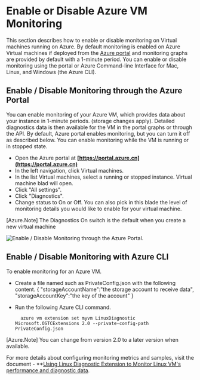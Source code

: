<properties
    pageTitle="Enable or Disabling Azure VM Monitoring"
    description="Describes How to Enable or Disable Azure VM Monitoring"
    services="virtual-machines-linux"
    documentationcenter="virtual-machines"
    author="kmouss"
    manager="timlt"
    editor="" />
<tags
    ms.assetid="6ce366d2-bd4c-4fef-a8f5-a3ae2374abcc"
    ms.service="virtual-machines-linux"
    ms.devlang="NA"
    ms.topic="article"
    ms.tgt_pltfrm="vm-linux"
    ms.workload="infrastructure"
    ms.date="02/08/2016"
    wacn.date=""
    ms.author="kmouss" />

# Enable or Disable Azure VM Monitoring
This section describes how to enable or disable monitoring on Virtual machines running on Azure. By default monitoring is enabled on Azure Virtual machines if deployed from the [Azure portal](https://portal.azure.cn) and monitoring graphs are provided by default with a 1-minute period. You can enable or disable monitoring using the portal or Azure Command-line Interface for Mac, Linux, and Windows (the Azure CLI). 

## Enable / Disable Monitoring through the Azure Portal
You can enable  monitoring of your Azure VM, which provides data about your instance in 1-minute periods. (storage changes apply). Detailed diagnostics data is then available for the VM in the portal graphs or through the API. By default, Azure portal enables monitoring, but you can turn it off as described below. You can enable monitoring while the VM is running or in stopped state.

* Open the Azure portal at **[https://portal.azure.cn](https://portal.azure.cn)**
* In the left navigation, click Virtual machines.
* In the list Virtual machines, select a running or stopped instance. Virtual machine blad will open.
* Click "All settings".
* Click "Diagnostics".
* Change status to On or Off. You can also pick in this blade the level of monitoring details you would like to enable for your virtual machine.

[Azure.Note] The Diagnostics On switch is the default when you create a new virtual machine

![Enable / Disable Monitoring through the Azure Portal.][1]

## Enable / Disable Monitoring with Azure CLI
To enable monitoring for an Azure VM.

* Create a file named such as PrivateConfig.json with the following content.
        {
            "storageAccountName":"the storage account to receive data",
            "storageAccountKey":"the key of the account"
        }
* Run the following Azure CLI command.
  
        azure vm extension set myvm LinuxDiagnostic Microsoft.OSTCExtensions 2.0 --private-config-path PrivateConfig.json

[Azure.Note] You can change from version 2.0 to a later version when available. 

For more details about configuring monitoring metrics and samples, visit the document - **[Using Linux Diagnostic Extension to Monitor Linux VM's performance and diagnostic data](/documentation/articles/virtual-machines-linux-classic-diagnostic-extension/).

<!--Image references-->
[1]: ./media/virtual-machines-linux-vm-monitoring/portal-enable-disable.png



